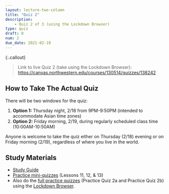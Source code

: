 ```yaml
---
layout: lecture-two-column
title: "Quiz 2"
description:
    - Quiz 2 of 3 (using the Lockdown Browser)
type: quiz
draft: 0
num: 2
due_date: 2021-02-19
---
```


{:.callout}
> Link to live Quiz 2 (take using the Lockdown Browser): <a href="https://canvas.northwestern.edu/courses/130514/quizzes/138242" target="_blank">https://canvas.northwestern.edu/courses/130514/quizzes/138242</a>


## How to Take The Actual Quiz
There will be two windows for the quiz:

1. **Option 1:** Thursday night, 2/18 from 9PM-9:50PM (intended to accommodate Asian time zones)
2. **Option 2:** Friday morning, 2/19, during regularly scheduled class time (10:00AM-10:50AM)

Anyone is welcome to take the quiz either on Thursday (2/18) evening or on Friday morning (2/19), regardless of where you live in the world.

## Study Materials
* <a href="https://docs.google.com/document/d/1UZDJMGxWZkSPzroUJr0FDvGog92nu4z4ck2sVWr1TQg/edit?usp=sharing" target="_blank">Study Guide</a>
* <a href="https://canvas.northwestern.edu/courses/130514/quizzes" target="_blank">Practice mini-quizzes</a> (Lessons 11, 12, & 13)
* Also do the <a href="https://canvas.northwestern.edu/courses/130514/quizzes" target="_blank">full practice quizzes</a> (Practice Quiz 2a and Practice Quiz 2b) using the [Lockdown Browser](../resources/lockdown-browser).

